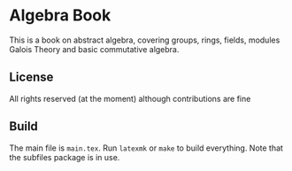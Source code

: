 # Algebra Book

This is a book on abstract algebra, covering groups, rings, fields, modules
Galois Theory and basic commutative algebra.

## License
All rights reserved (at the moment) although contributions are fine


## Build
The main file is `main.tex`. Run `latexmk` or `make` to build everything. Note
that the subfiles package is in use.
